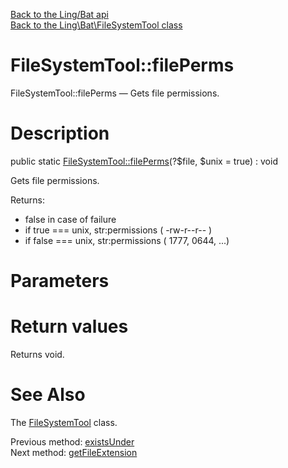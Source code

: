 [Back to the Ling/Bat api](https://github.com/lingtalfi/Bat/blob/master/doc/api/Ling/Bat.md)<br>
[Back to the Ling\Bat\FileSystemTool class](https://github.com/lingtalfi/Bat/blob/master/doc/api/Ling/Bat/FileSystemTool.md)


FileSystemTool::filePerms
================



FileSystemTool::filePerms — Gets file permissions.




Description
================


public static [FileSystemTool::filePerms](https://github.com/lingtalfi/Bat/blob/master/doc/api/Ling/Bat/FileSystemTool/filePerms.md)(?$file, $unix = true) : void




Gets file permissions.

Returns:
- false in case of failure
- if true === unix, str:permissions       ( -rw-r--r-- )
- if false === unix, str:permissions      ( 1777, 0644, ...)




Parameters
================



Return values
================

Returns void.








See Also
================

The [FileSystemTool](https://github.com/lingtalfi/Bat/blob/master/doc/api/Ling/Bat/FileSystemTool.md) class.

Previous method: [existsUnder](https://github.com/lingtalfi/Bat/blob/master/doc/api/Ling/Bat/FileSystemTool/existsUnder.md)<br>Next method: [getFileExtension](https://github.com/lingtalfi/Bat/blob/master/doc/api/Ling/Bat/FileSystemTool/getFileExtension.md)<br>

